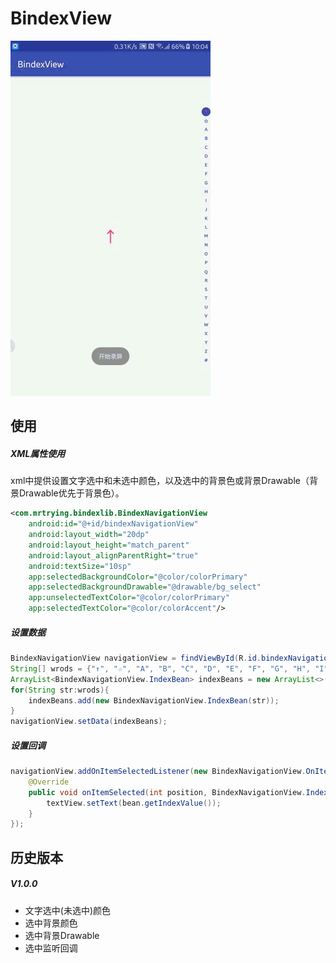 # BindexView

![效果图](https://github.com/MrTrying/BindexViewDemo/blob/master/pic/preview.gif?raw=true)

## 使用

##### XML属性使用

xml中提供设置文字选中和未选中颜色，以及选中的背景色或背景Drawable（背景Drawable优先于背景色）。

```xml
<com.mrtrying.bindexlib.BindexNavigationView
    android:id="@+id/bindexNavigationView"
    android:layout_width="20dp"
    android:layout_height="match_parent"
    android:layout_alignParentRight="true"
    android:textSize="10sp"
    app:selectedBackgroundColor="@color/colorPrimary"
    app:selectedBackgroundDrawable="@drawable/bg_select"
    app:unselectedTextColor="@color/colorPrimary"
    app:selectedTextColor="@color/colorAccent"/>
```

##### 设置数据

```java
BindexNavigationView navigationView = findViewById(R.id.bindexNavigationView);
String[] wrods = {"↑", "☆", "A", "B", "C", "D", "E", "F", "G", "H", "I", "J", "K", "L", "M", "N", "O", "P", "Q", "R", "S", "T", "U", "V", "W", "X", "Y", "Z","#"};
ArrayList<BindexNavigationView.IndexBean> indexBeans = new ArrayList<>();
for(String str:wrods){
    indexBeans.add(new BindexNavigationView.IndexBean(str));
}
navigationView.setData(indexBeans);
```

##### 设置回调

```java
navigationView.addOnItemSelectedListener(new BindexNavigationView.OnItemSelectedListener() {
    @Override
    public void onItemSelected(int position, BindexNavigationView.IndexBean bean) {
        textView.setText(bean.getIndexValue());
    }
});
```

## 历史版本

##### V1.0.0
- 文字选中(未选中)颜色
- 选中背景颜色
- 选中背景Drawable
- 选中监听回调

